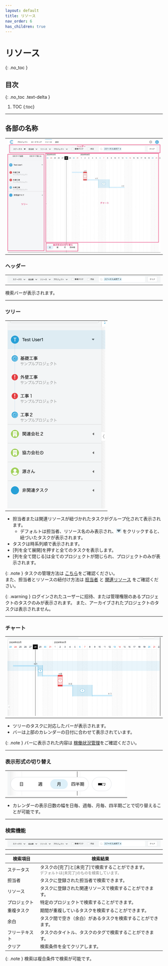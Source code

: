 ```yaml
---
layout: default
title: リソース
nav_order: 6
has_children: true
---
```


# リソース
{: .no_toc }


## 目次
{: .no_toc .text-delta }

1. TOC
{:toc}

---

## 各部の名称

  <table><tr><td>
  <img src="/assets/images/resources/1.png">
  </td></tr></table>

### ヘッダー

  <table><tr><td>
  <img src="/assets/images/resources/2.png">
  </td></tr></table>
  検索バーが表示されます。

---

### ツリー
  <table><tr><td>
  <img src="/assets/images/resources/3.png">
  </td></tr></table>

  - 担当者または関連リソースが紐づかれたタスクがグループ化されて表示されます。
    - デフォルトは担当者、リソース名のみ表示され、<img src="/assets/images/resources/4.png" style="height: 14px"> をクリックすると、紐づいたタスクが表示されます。
  - タスクは時系列順で表示されます。
  - [列を全て展開]を押すと全てのタスクを表示します。
  - [列を全て閉じる]は全てのプロジェクトが閉じられ、プロジェクトのみが表示されます。

  {: .note }
  タスクの管理方法は
  [こちら](/projects/task/)をご確認ください。
  <br>また、担当者とリソースの紐付け方法は [担当者](/projects/task/assign-users/) と [関連リソース](/projects/task/assign-resources/) をご確認ください。

  {: .warning }
  ログインされたユーザーに招待、または管理権限のあるプロジェクトのタスクのみが表示されます。
  また、アーカイブされたプロジェクトのタスクは表示されません。

---

### チャート

  <table><tr><td>
  <img src="/assets/images/resources/5.png">
  </td></tr></table>

  - ツリーのタスクに対応したバーが表示されます。
  - バーは上部のカレンダーの日付に合わせて表示されています。

  {: .note }
  バーに表示された内容は
  [稼働状況管理](/resources/occupancy/)をご確認ください。

---

### 表示形式の切り替え

  <table><tr><td>
  <img src="/assets/images/resources/6.png">
  </td></tr></table>

  - カレンダーの表示日数の幅を日毎、週毎、月毎、四半期ごとで切り替えることが可能です。

---

### 検索機能
  <table><tr><td>
  <img src="/assets/images/resources/2.png">
  </td></tr></table>

  | 検索項目 | 検索結果 |
  | ---- | ---- |
  | ステータス | タスクの[完了]と[未完了]で検索することができます。<br><span style="color:gray; font-size:12px">デフォルトは[未完了]のものを検索しています。</span> |
  | 担当者 | タスクに登録された担当者で検索できます。 |
  | リソース | タスクに登録された関連リソースで検索することができます。 |
  | プロジェクト | 特定のプロジェクトで検索することができます。 |
  | 重複タスク | 期間が重複しているタスクを検索することができます。 |
  | 余白 | タスク間で空き（余白）があるタスクを検索することができます。 |
  | フリーテキスト | タスクのタイトル、タスクのタグで検索することができます。 |
  | クリア | 検索条件を全てクリアします。 |

  {: .note }
  検索は複合条件で検索が可能です。